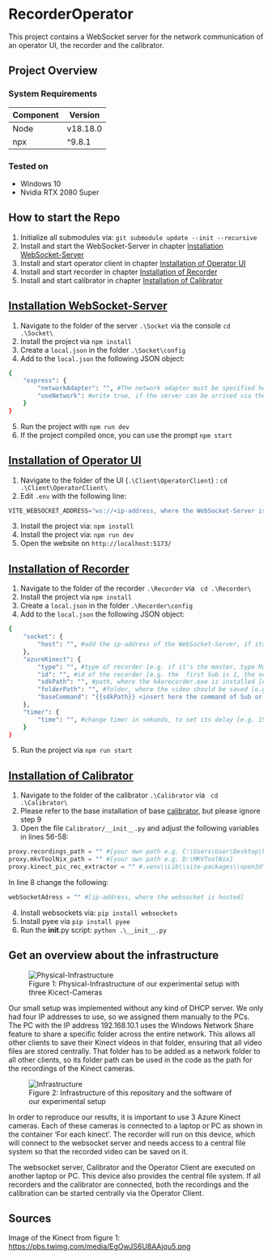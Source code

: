 # RecorderOperator
This project contains a WebSocket server for the network communication of an operator UI, the recorder and the calibrator.

## Project Overview

### System Requirements
| Component   | Version   |
|-------------|-----------|
| Node      | v18.18.0      |
| npx      | ^9.8.1     |

### Tested on
- Windows 10
- Nvidia RTX 2080 Super

## How to start the Repo
1. Initialize all submodules via: ```git submodule update --init --recursive```
2. Install and start the WebSocket-Server in chapter [Installation WebSocket-Server](WSS)
3. Install and start operator client in chapter [Installation of Operator UI](operator)
4. Install and start recorder in chapter [Installation of Recorder](recorder)
5. Install and start calibrator in chapter [Installation of Calibrator](calibrator)

## [Installation WebSocket-Server](WSS)
1. Navigate to the folder of the server ```.\Socket``` via the console ```cd .\Socket\```
2. Install the project via ```npm install```
3. Create a ```local.json``` in the folder ```.\Socket\config```
4. Add to the ```local.json``` the following JSON object:
```bash
{
    "express": {
        "networkAdapter": "", #The network adapter must be specified here, e.g. WLAN, so that the WebSocket server can be reached via the IP address of your device, which the network has assigned to your device.
        "useNetwork": #write true, if the server can be arrived via the network. false, if it's on your local device
    }
}
```
5. Run the project with ```npm run dev```
6. If the project compiled once, you can use the prompt ```npm start```

## [Installation of Operator UI](operator)
1. Navigate to the folder of the UI (```.\Client\OperatorClient```) : ```cd .\Client\OperatorClient\```
2. Edit ```.env``` with the following line:
```typescript
VITE_WEBSOCKET_ADDRESS="ws://<ip-address, where the WebSocket-Server is available>:8080"
```
3. Install the project via: ```npm install```
4. Install the project via: ```npm run dev```
5. Open the website on ```http://localhost:5173/```


## [Installation of Recorder](recorder)
1. Navigate to the folder of the recorder ```.\Recorder``` via ``` cd .\Recorder\```
2. Install the project via ```npm install```
3. Create a ```local.json``` in the folder ```.\Recorder\config```
4. Add to the ```local.json``` the following JSON object:
```bash
{
    "socket": {
        "host": "", #add the ip-address of the WebSocket-Server, if its running locally type localhost
    },
    "azureKinect": {
        "type": "", #type of recorder [e.g. if it's the master, type Master, if it's a Sub, type Sub]
        "id": "", #id of the recorder [e.g. the  first Sub is 1, the second Sub is 2, Master has id 0]
        "sdkPath": "", #path, where the k4arecorder.exe is installed [e.g. C:/Program Files/Azure Kinect SDK v1.4.1/tools/k4arecorder.exe]
        "folderPath": "", #folder, where the video should be saved [e.g. C:/Users/nicka/OneDrive/Desktop/Test]
        "baseCommand": "{{sdkPath}} <insert here the command of Sub or Master recording (the commands are stored in Notion) (e.g. --device 0 --external-sync master --imu OFF -c 1080p -d NFOV_2X2BINNED -r 30 -l 10)> </insert> {{folderPath}}/{{fileName}}.mkv" #copy it, but add the command inside the <> brackets 
    },
    "timer": {
        "time": "", #change timer in sekunds, to set its delay [e.g. 15]
    }
}
```
5. Run the project via ```npm run start```

## [Installation of Calibrator](calibrator)
1. Navigate to the folder of the calibrator ```.\Calibrator``` via ``` cd .\Calibrator\```
2. Please refer to the base installation of base [calibrator](Calibrator/calibrating/README.md), but please ignore step 9
3. Open the file `Calibrator/__init__.py` and adjust the following variables in lines 56-58:

```python
proxy.recordings_path = "" #[your own path e.g. C:\Users\User\Desktop\Videos]
proxy.mkvToolNix_path = "" #[your own path e.g. D:\MKVToolNix]
proxy.kinect_pic_rec_extractor = "" #.venv\\Lib\\site-packages\\open3d\\examples\\reconstruction_system\\sensors
```

In line 8 change the following:
```python
webSocketAdress = "" #[ip-address, where the websocket is hosted]
```

4.  Install websockets via: ```pip install websockets```
5.  Install pyee via ```pip install pyee```
6.  Run the __init__.py script: ```python .\__init__.py```


## Get an overview about the infrastructure
<figure>
  <img src="./UML/physical-infrastructure.png" alt="Physical-Infrastructure" title="Physical-Infrastructure">
  <figcaption>Figure 1: Physical-Infrastructure of our experimental setup with three Kicect-Cameras</figcaption>
</figure>

Our small setup was implemented without any kind of DHCP server. We only had four IP addresses to use, so we assigned them manually to the PCs. The PC with the IP address 192.168.10.1 uses the Windows Network Share feature to share a specific folder across the entire network. This allows all other clients to save their Kinect videos in that folder, ensuring that all video files are stored centrally. That folder has to be added as a network folder to all other clients, so its folder path can be used in the code as the path for the recordings of the Kinect cameras.
<figure>
  <img src="./UML/Hierachy.png" alt="Infrastructure" title="Infrastructure">
  <figcaption>Figure 2: Infrastructure of this repository and the software of our experimental setup</figcaption>
</figure>

In order to reproduce our results, it is important to use 3 Azure Kinect cameras. Each of these cameras is connected to a laptop or PC as shown in the container ‘For each kinect’. The recorder will run on this device, which will connect to the websocket server and needs access to a central file system so that the recorded video can be saved on it.

The websocket server, Calibrator and the Operator Client are executed on another laptop or PC. This device also provides the central file system. If all recorders and the calibrator are connected, both the recordings and the calibration can be started centrally via the Operator Client.


## Sources
Image of the Kinect from figure 1: https://pbs.twimg.com/media/EgOwJS6U8AAjqu5.png

